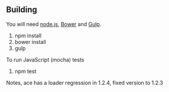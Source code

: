 ## Building
You will need [node.js](https://nodejs.org/), [Bower](http://bower.io/) and [Gulp](http://gulpjs.com/).

1. npm install
2. bower install
3. gulp

To run JavaScript (mocha) tests
1. npm test

Notes, ace has a loader regression in 1.2.4, fixed version to 1.2.3